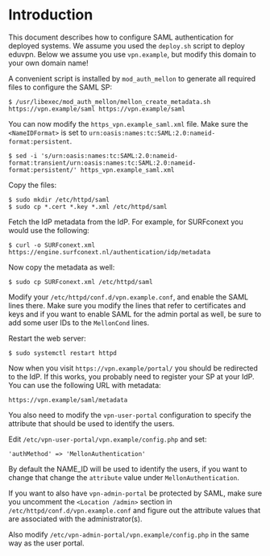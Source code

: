 # Introduction

This document describes how to configure SAML authentication for deployed
systems. We assume you used the `deploy.sh` script to deploy eduvpn. Below we
assume you use `vpn.example`, but modify this domain to your own domain name!

A convenient script is installed by `mod_auth_mellon` to generate all 
required files to configure the SAML SP:

    $ /usr/libexec/mod_auth_mellon/mellon_create_metadata.sh https://vpn.example/saml https://vpn.example/saml

You can now modify the `https_vpn.example_saml.xml` file. Make sure the 
`<NameIDFormat>` is set to 
`urn:oasis:names:tc:SAML:2.0:nameid-format:persistent`.

    $ sed -i 's/urn:oasis:names:tc:SAML:2.0:nameid-format:transient/urn:oasis:names:tc:SAML:2.0:nameid-format:persistent/' https_vpn.example_saml.xml

Copy the files:

    $ sudo mkdir /etc/httpd/saml
    $ sudo cp *.cert *.key *.xml /etc/httpd/saml

Fetch the IdP metadata from the IdP. For example, for SURFconext you would use 
the following:

    $ curl -o SURFconext.xml https://engine.surfconext.nl/authentication/idp/metadata

Now copy the metadata as well:

    $ sudo cp SURFconext.xml /etc/httpd/saml

Modify your `/etc/httpd/conf.d/vpn.example.conf`, and enable the SAML lines 
there. Make sure you modify the lines that refer to certificates and keys and
if you want to enable SAML for the admin portal as well, be sure to add some 
user IDs to the `MellonCond` lines.

Restart the web server:

    $ sudo systemctl restart httpd

Now when you visit `https://vpn.example/portal/` you should be 
redirected to the IdP. If this works, you probably need to register your SP
at your IdP. You can use the following URL with metadata:

    https://vpn.example/saml/metadata

You also need to modify the `vpn-user-portal` configuration to specify the 
attribute that should be used to identify the users.

Edit `/etc/vpn-user-portal/vpn.example/config.php` and set:
        
    'authMethod' => 'MellonAuthentication'

By default the NAME_ID will be used to identify the users, if you want to 
change that change the `attribute` value under `MellonAuthentication`.

If you want to also have `vpn-admin-portal` be protected by SAML, make sure
you uncomment the `<Location /admin>` section in 
`/etc/httpd/conf.d/vpn.example.conf` and figure out the attribute values that 
are associated with the administrator(s). 

Also modify `/etc/vpn-admin-portal/vpn.example/config.php` in the same way as 
the user portal.
